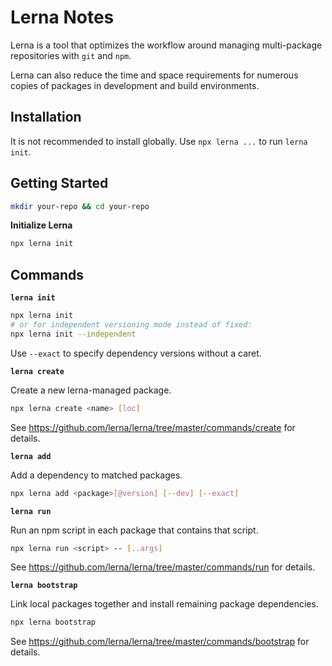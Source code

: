 # Lerna Notes

Lerna is a tool that optimizes the workflow around managing multi-package
repositories with `git` and `npm`.

Lerna can also reduce the time and space requirements for numerous copies of
packages in development and build environments.


## Installation

It is not recommended to install globally. Use `npx lerna ...` to run `lerna init`.


## Getting Started

```sh
mkdir your-repo && cd your-repo
```

**Initialize Lerna**

```sh
npx lerna init
```


## Commands

**`lerna init`**

```sh
npx lerna init
# or for independent versioning mode instead of fixed:
npx lerna init --independent
```

Use `--exact` to specify dependency versions without a caret.

**`lerna create`**

Create a new lerna-managed package.

```sh
npx lerna create <name> [loc]
```

See https://github.com/lerna/lerna/tree/master/commands/create for details.

**`lerna add`**

Add a dependency to matched packages.

```sh
npx lerna add <package>[@version] [--dev] [--exact]
```

**`lerna run`**

Run an npm script in each package that contains that script.

```sh
npx lerna run <script> -- [..args]
```

See https://github.com/lerna/lerna/tree/master/commands/run for details.

**`lerna bootstrap`**

Link local packages together and install remaining package dependencies.

```sh
npx lerna bootstrap
```

See https://github.com/lerna/lerna/tree/master/commands/bootstrap for details.
